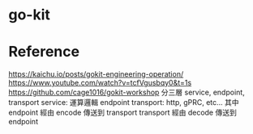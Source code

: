 # go-kit
# Reference
https://kaichu.io/posts/gokit-engineering-operation/
https://www.youtube.com/watch?v=tcfVgusbqy0&t=1s
https://github.com/cage1016/gokit-workshop
分三層 service, endpoint, transport
service: 運算邏輯
endpoint
transport: http, gPRC, etc…
其中
endpoint 經由 encode 傳送到 transport
transport 經由 decode 傳送到 endpoint 



